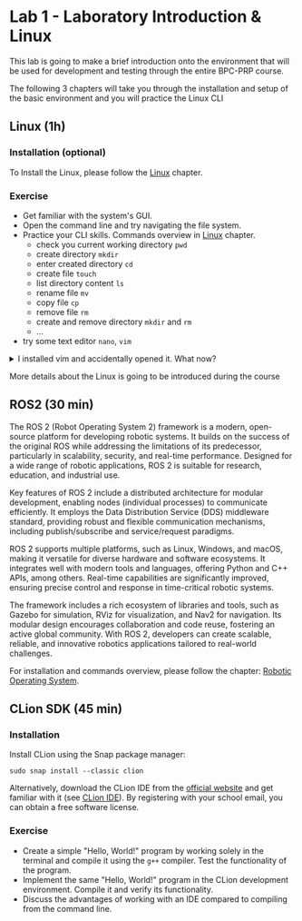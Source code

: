 # Lab 1 - Laboratory Introduction & Linux 

This lab is going to make a brief introduction onto the environment that will be used for development and testing through the entire BPC-PRP course.

The following 3 chapters will take you through the installation and setup of the basic environment and you will practice the Linux CLI

## Linux (1h)

### Installation (optional)

To Install the Linux, please follow the [Linux](../../3_others/text/1_linux.md) chapter.

### Exercise

- Get familiar with the system's GUI.
- Open the command line and try navigating the file system.
- Practice your CLI skills. Commands overview in [Linux](../../3_others/text/1_linux.md) chapter.
  - check you current working directory `pwd`
  - create directory `mkdir`
  - enter created directory `cd`
  - create file `touch`
  - list directory content `ls`
  - rename file `mv`
  - copy file `cp`
  - remove file `rm`
  - create and remove directory `mkdir` and `rm`
  - ...
- try some text editor `nano`, `vim`

<details> <summary>I installed vim and accidentally opened it. What now?</summary>
You can exit vim with the following sequence: press ESC, release it, then hold LSHIFT and press Z twice.
For those interested, a tutorial on using vim can be found here.
</details>

More details about the Linux is going to be introduced during the course

## ROS2 (30 min)

The ROS 2 (Robot Operating System 2) framework is a modern, open-source platform for developing robotic systems. It builds on the success of the original ROS while addressing the limitations of its predecessor, particularly in scalability, security, and real-time performance. Designed for a wide range of robotic applications, ROS 2 is suitable for research, education, and industrial use.

Key features of ROS 2 include a distributed architecture for modular development, enabling nodes (individual processes) to communicate efficiently. It employs the Data Distribution Service (DDS) middleware standard, providing robust and flexible communication mechanisms, including publish/subscribe and service/request paradigms.

ROS 2 supports multiple platforms, such as Linux, Windows, and macOS, making it versatile for diverse hardware and software ecosystems. It integrates well with modern tools and languages, offering Python and C++ APIs, among others. Real-time capabilities are significantly improved, ensuring precise control and response in time-critical robotic systems.

The framework includes a rich ecosystem of libraries and tools, such as Gazebo for simulation, RViz for visualization, and Nav2 for navigation. Its modular design encourages collaboration and code reuse, fostering an active global community. With ROS 2, developers can create scalable, reliable, and innovative robotics applications tailored to real-world challenges.

For installation and commands overview, please follow the chapter: [Robotic Operating System](../../3_others/text/6_ros_2.md).

## CLion SDK (45 min)

### Installation

Install CLion using the Snap package manager:

```shell
sudo snap install --classic clion
```

Alternatively, download the CLion IDE from the [official website](https://www.jetbrains.com/clion/) and get familiar with it (see [CLion IDE](../chap_1_software/text/clion.md)). By registering with your school email, you can obtain a free software license.

### Exercise
 - Create a simple "Hello, World!" program by working solely in the terminal and compile it using the `g++` compiler. Test the functionality of the program.
 - Implement the same "Hello, World!" program in the CLion development environment. Compile it and verify its functionality.
 - Discuss the advantages of working with an IDE compared to compiling from the command line.